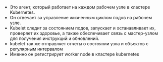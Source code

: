 - Это агент, который работает на каждом рабочем узле в кластере Kubernetes. 
- Он отвечает за управление жизненным циклом подов на рабочем узле.
- Kubelet следит за состоянием подов, запускает и останавливает их, проверяет их здоровье, а также обеспечивает связь с мастер-узлом для получения инструкций и обновлений.
- kubelet так же отправляет отчеты о состоянии узла и объектов с регулярным интервалом
- Именно он регистрирует worker node в кластере kubernetes